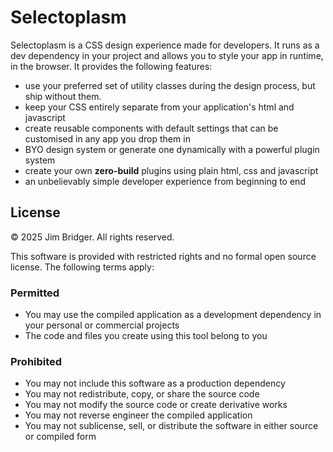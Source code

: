 # Selectoplasm

Selectoplasm is a CSS design experience made for developers. It runs as a dev dependency in your project and allows you to style your app in runtime, in the browser. It provides the following features:

- use your preferred set of utility classes during the design process, but ship without them.
- keep your CSS entirely separate from your application's html and javascript
- create reusable components with default settings that can be customised in any app you drop them in
- BYO design system or generate one dynamically with a powerful plugin system
- create your own **zero-build** plugins using plain html, css and javascript
- an unbelievably simple developer experience from beginning to end

## License

© 2025 Jim Bridger. All rights reserved.

This software is provided with restricted rights and no formal open source license. The following terms apply:

### Permitted
- You may use the compiled application as a development dependency in your personal or commercial projects
- The code and files you create using this tool belong to you

### Prohibited
- You may not include this software as a production dependency
- You may not redistribute, copy, or share the source code
- You may not modify the source code or create derivative works
- You may not reverse engineer the compiled application
- You may not sublicense, sell, or distribute the software in either source or compiled form
